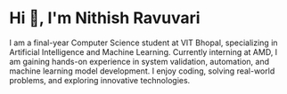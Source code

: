 <h1 align="left">Hi 👋, I'm Nithish Ravuvari</h1>

<p align="left">
I am a final-year Computer Science student at VIT Bhopal, specializing in Artificial Intelligence and Machine Learning. Currently interning at AMD, I am gaining hands-on experience in system validation, automation, and machine learning model development. I enjoy coding, solving real-world problems, and exploring innovative technologies.
</p>
